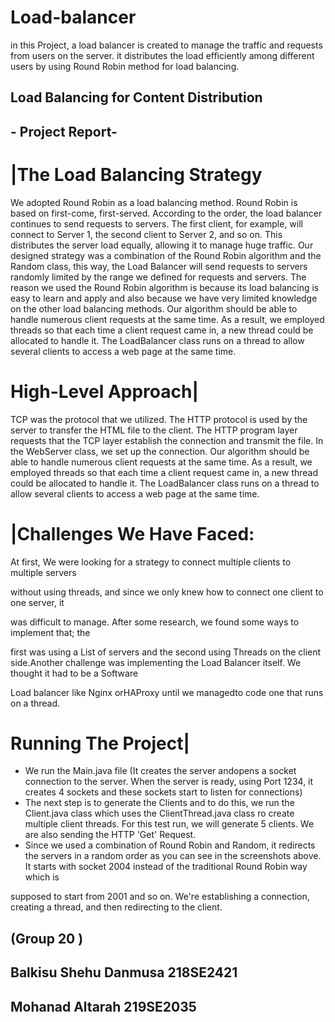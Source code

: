 # Load-balancer
in this Project, a load balancer is created to manage the traffic and requests from users on the server. it distributes the load efficiently among different users by using Round Robin method for load balancing.

## Load Balancing for Content Distribution

## - Project Report-

# |The Load Balancing Strategy

We adopted Round Robin as a load balancing method. Round Robin is based on first-come,
first-served. According to the order, the load balancer continues to send requests to servers.
The first client, for example, will connect to Server 1, the second client to Server 2, and so
on. This distributes the server load equally, allowing it to manage huge traffic. Our designed
strategy was a combination of the Round Robin algorithm and the Random class, this way,
the Load Balancer will send requests to servers randomly limited by the range we defined for
requests and servers. The reason we used the Round Robin algorithm is because its load
balancing is easy to learn and apply and also because we have very limited knowledge on
the other load balancing methods. Our algorithm should be able to handle numerous client
requests at the same time. As a result, we employed threads so that each time a client
request came in, a new thread could be allocated to handle it. The LoadBalancer class runs
on a thread to allow several clients to access a web page at the same time.

# High-Level Approach|

TCP was the protocol that we utilized. The HTTP protocol is used by the server to transfer
the HTML file to the client. The HTTP program layer requests that the TCP layer establish the
connection and transmit the file. In the WebServer class, we set up the connection.
Our algorithm should be able to handle numerous client requests at the same time. As a
result, we employed threads so that each time a client request came in, a new thread could
be allocated to handle it. The LoadBalancer class runs on a thread to allow several clients to
access a web page at the same time.

# |Challenges We Have Faced:

At first, We were looking for a strategy to connect multiple clients to multiple servers

without using threads, and since we only knew how to connect one client to one server, it

was difficult to manage. After some research, we found some ways to implement that; the

first was using a List of servers and the second using Threads on the client side.Another
challenge was implementing the Load Balancer itself. We thought it had to be a Software

Load balancer like Nginx orHAProxy until we managedto code one that runs on a thread.


# Running The Project|

- We run the Main.java file (It creates the server andopens a socket connection
    to the server. When the server is ready, using Port 1234, it creates 4 sockets
    and these sockets start to listen for connections)
- The next step is to generate the Clients and to do this, we run the Client.java
    class which uses the ClientThread.java class ro create multiple client threads.
    For this test run, we will generate 5 clients. We are also sending the HTTP
    'Get' Request.
- Since we used a combination of Round Robin and Random, it redirects the
    servers in a random order as you can see in the screenshots above. It starts
    with socket 2004 instead of the traditional Round Robin way which is


supposed to start from 2001 and so on. We're establishing a connection,
creating a thread, and then redirecting to the client.

## (Group 20 )

## Balkisu Shehu Danmusa 218SE2421

## Mohanad Altarah 219SE2035


